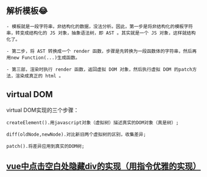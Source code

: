 ## 解析模板😂
```
- 模板就是一段字符串，非结构化的数据，没法分析。因此，第一步是将非结构化的模板字符串，转变成结构化的 JS 对象，抽象语法树，即 AST 。其实就是一个 JS 对象，这样就结构化了。

- 第二步，将 AST 转换成一个 render 函数，步骤是先转换为一段函数体的字符串，然后再用new Function(...)生成函数。

- 第三部，渲染时执行 render 函数，返回虚拟 DOM 对象，然后执行虚拟 DOM 的patch方法，渲染成真正的 html 。
```

## virtual DOM  

virtual DOM实现的三个步骤：
```
createElement().用javascript对象（虚拟树）描述真实的DOM对象（真是树）;

diff(oldNode,newNode).对比新旧两个虚拟树的区别，收集差异;

patch().将差异应用到真实的DOM树;
```

## [vue中点击空白处隐藏div的实现（用指令优雅的实现）](./20180419.md)
